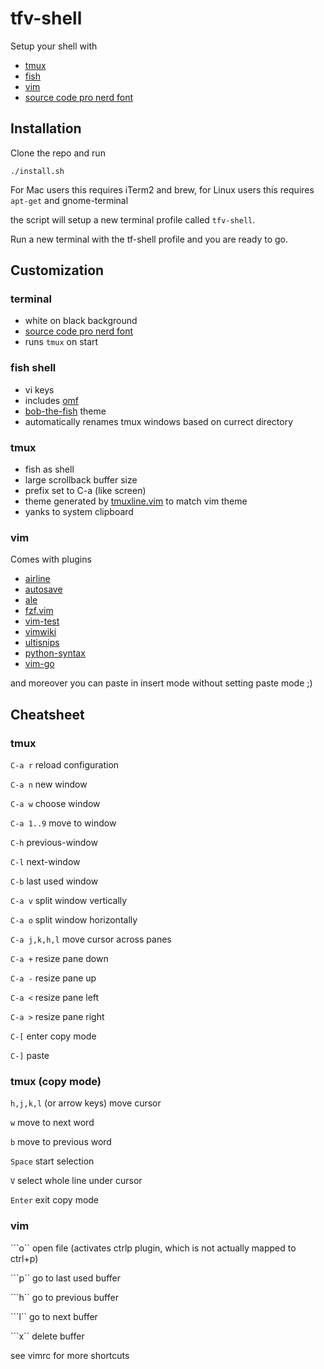 # tfv-shell

Setup your shell with

* [tmux](https://github.com/tmux/tmux)
* [fish](https://fishshell.com/)
* [vim](https://www.vim.org/)
* [source code pro nerd font](https://github.com/ryanoasis/nerd-fonts)

## Installation

Clone the repo and run

    ./install.sh

For Mac users this requires iTerm2 and brew, for Linux users this requires `apt-get` and gnome-terminal

the script will setup a new terminal profile called `tfv-shell`. 

Run a new terminal with the tf-shell profile and you are ready to go.

## Customization

### terminal

* white on black background
* [source code pro nerd font](https://github.com/ryanoasis/nerd-fonts)
* runs `tmux` on start 

### fish shell

* vi keys
* includes [omf](https://github.com/oh-my-fish/oh-my-fish)
* [bob-the-fish](https://github.com/oh-my-fish/theme-bobthefish) theme
* automatically renames tmux windows based on currect directory

### tmux

* fish as shell
* large scrollback buffer size
* prefix set to C-a (like screen)
* theme generated by [tmuxline.vim](https://github.com/edkolev/tmuxline.vim) to match vim theme
* yanks to system clipboard

### vim

Comes with plugins

* [airline](https://github.com/vim-airline/vim-airline)
* [autosave](https://github.com/907th/vim-auto-save)
* [ale](https://github.com/dense-analysis/ale)
* [fzf.vim](https://github.com/junegunn/fzf.vim)
* [vim-test](https://github.com/janko/vim-test)
* [vimwiki](https://github.com/vimwiki/vimwiki)
* [ultisnips](https://github.com/SirVer/ultisnips)
* [python-syntax](https://github.com/vim-python/python-syntax)
* [vim-go](https://github.com/fatih/vim-go)

and moreover you can paste in insert mode without setting paste mode ;)

## Cheatsheet

### tmux

`C-a r` reload configuration
 
`C-a n` new window

`C-a w` choose window

`C-a 1..9` move to window
 
`C-h` previous-window

`C-l` next-window

`C-b` last used window
 
`C-a v` split window vertically

`C-a o` split window horizontally
 
`C-a j,k,h,l` move cursor across panes
 
`C-a +` resize pane down 

`C-a -` resize pane up

`C-a <` resize pane left

`C-a >` resize pane right
 
`C-[` enter copy mode

`C-]` paste

### tmux (copy mode)

`h,j,k,l` (or arrow keys) move cursor

`w` move to next word

`b` move to previous word

`Space`  start selection

`V` select whole line under cursor

`Enter` exit copy mode

### vim

```o`` open file (activates ctrlp plugin, which is not actually mapped to ctrl+p)

```p`` go to last used buffer

```h`` go to previous buffer

```l`` go to next buffer

```x`` delete buffer

see vimrc for more shortcuts

